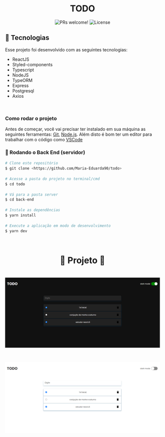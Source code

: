 <h1 align="center">
  TODO
</h1>

<p align="center">
 <img src="https://img.shields.io/static/v1?label=PRs&message=welcome&color=49AA26&labelColor=000000" alt="PRs welcome!" />

  <img alt="License" src="https://img.shields.io/static/v1?label=license&message=MIT&color=49AA26&labelColor=000000">
</p>

## 🚀 Tecnologias

Esse projeto foi desenvolvido com as seguintes tecnologias:

- ReactJS
- Styled-components
- Typescript
- NodeJS
- TypeORM
- Express
- Postgresql
- Axios

</br>

### Como rodar o projeto

Antes de começar, você vai precisar ter instalado em sua máquina as seguintes ferramentas:
[Git](https://git-scm.com), [Node.js](https://nodejs.org/en/). 
Além disto é bom ter um editor para trabalhar com o código como [VSCode](https://code.visualstudio.com/)

### 🎲 Rodando o Back End (servidor)

```bash
# Clone este repositório
$ git clone <https://github.com/Maria-Eduarda90/todo>

# Acesse a pasta do projeto no terminal/cmd
$ cd todo

# Vá para a pasta server
$ cd back-end

# Instale as dependências
$ yarn install

# Execute a aplicação em modo de desenvolvimento
$ yarn dev

```

</br>

<h1 align="center"> 
	🚧  Projeto  🚧
</h1>

<h1 align="center">
  <img alt="todo" title="#todo" src="./front-end/src/assets/dark.png" />
</h1>
<h1 align="center">
  <img alt="todo" title="#todo" src="./front-end/src/assets/white.png" />
</h1>
